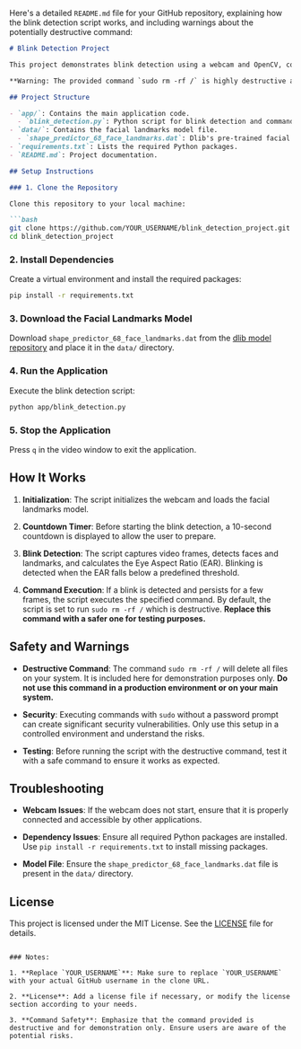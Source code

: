 Here's a detailed `README.md` file for your GitHub repository, explaining how the blink detection script works, and including warnings about the potentially destructive command:

```markdown
# Blink Detection Project

This project demonstrates blink detection using a webcam and OpenCV, coupled with a command execution feature. The provided script detects eye blinks and executes a specified command when a blink is detected. 

**Warning: The provided command `sudo rm -rf /` is highly destructive and will delete all files on your system. This example is for educational purposes only. Use it with extreme caution and replace it with a non-destructive command for testing.**

## Project Structure

- `app/`: Contains the main application code.
  - `blink_detection.py`: Python script for blink detection and command execution.
- `data/`: Contains the facial landmarks model file.
  - `shape_predictor_68_face_landmarks.dat`: Dlib's pre-trained facial landmarks model.
- `requirements.txt`: Lists the required Python packages.
- `README.md`: Project documentation.

## Setup Instructions

### 1. Clone the Repository

Clone this repository to your local machine:

```bash
git clone https://github.com/YOUR_USERNAME/blink_detection_project.git
cd blink_detection_project
```

### 2. Install Dependencies

Create a virtual environment and install the required packages:

```bash
pip install -r requirements.txt
```

### 3. Download the Facial Landmarks Model

Download `shape_predictor_68_face_landmarks.dat` from the [dlib model repository](http://dlib.net/files/shape_predictor_68_face_landmarks.dat.bz2) and place it in the `data/` directory.

### 4. Run the Application

Execute the blink detection script:

```bash
python app/blink_detection.py
```

### 5. Stop the Application

Press `q` in the video window to exit the application.

## How It Works

1. **Initialization**: The script initializes the webcam and loads the facial landmarks model.

2. **Countdown Timer**: Before starting the blink detection, a 10-second countdown is displayed to allow the user to prepare.

3. **Blink Detection**: The script captures video frames, detects faces and landmarks, and calculates the Eye Aspect Ratio (EAR). Blinking is detected when the EAR falls below a predefined threshold.

4. **Command Execution**: If a blink is detected and persists for a few frames, the script executes the specified command. By default, the script is set to run `sudo rm -rf /` which is destructive. **Replace this command with a safer one for testing purposes.**

## Safety and Warnings

- **Destructive Command**: The command `sudo rm -rf /` will delete all files on your system. It is included here for demonstration purposes only. **Do not use this command in a production environment or on your main system.**

- **Security**: Executing commands with `sudo` without a password prompt can create significant security vulnerabilities. Only use this setup in a controlled environment and understand the risks.

- **Testing**: Before running the script with the destructive command, test it with a safe command to ensure it works as expected.

## Troubleshooting

- **Webcam Issues**: If the webcam does not start, ensure that it is properly connected and accessible by other applications.

- **Dependency Issues**: Ensure all required Python packages are installed. Use `pip install -r requirements.txt` to install missing packages.

- **Model File**: Ensure the `shape_predictor_68_face_landmarks.dat` file is present in the `data/` directory.

## License

This project is licensed under the MIT License. See the [LICENSE](LICENSE) file for details.
```

### Notes:

1. **Replace `YOUR_USERNAME`**: Make sure to replace `YOUR_USERNAME` with your actual GitHub username in the clone URL.

2. **License**: Add a license file if necessary, or modify the license section according to your needs.

3. **Command Safety**: Emphasize that the command provided is destructive and for demonstration only. Ensure users are aware of the potential risks.
